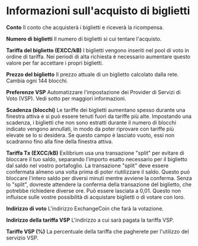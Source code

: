 # Informazioni sull'acquisto di biglietti

**Conto** Il conto che acquisterà i biglietti e riceverà la ricompensa.

**Numero di biglietti** Il numero di biglietti si cui tentare l'acquisto.

**Tariffa del biglietto (EXCC/kB)** I biglietti vengono inseriti nel pool di
voto in ordine di tariffa. Nei periodi di alta richiesta è necessario aumentare
questo valore per far accettare i propri biglietti.

**Prezzo del biglietto** Il prezzo attuale di un biglietto calcolato dalla
rete. Cambia ogni 144 blocchi.

**Preferenze VSP** Automatizzare l'impostazione dei Provider di Servizi di Voto
(VSP). Vedi sotto per maggiori informazioni.

**Scadenza (blocchi)** Le tariffe dei biglietti aumentano spesso durante una
finestra attiva e si può essere tenuti fuori da tariffe più alte. Impostando
una scadenza, i biglietti che non sono estratti durante il numero di blocchi
indicato vengono annullati, in modo da poter riprovare con tariffe più elevate
se lo si desidera. Se questo campo è lasciato vuoto, essi non scadranno fino
alla fine della finestra attiva.

**Tariffa Tx (EXCC/kB)** Exilibrium usa una transazione "split" per evitare di
bloccare il tuo saldo, separando l'importo esatto necessario per il biglietto
dal saldo nel vostro portafoglio. La transazione "split" deve essere confermata
almeno una volta prima di poter riutilizzare il saldo. Questo può bloccare
l'intero saldo per diversi minuti mentre avviene la conferma. Senza lo "split",
dovreste attendere la conferma della transazione del biglietto, che potrebbe
richiedere diverse ore. Può essere lasciata a 0,01. Questo non influisce sulle
vostre possibilità di acquistare biglietti o di votare con loro.

**Indirizzo di voto** L'indirizzo ExchangeCoin che farà la votazione.

**Indirizzo della tariffa VSP** L'indirizzo a cui sarà pagata la tariffa VSP.

**Tariffe VSP (%)** La percentuale della tariffa che pagherete per l'utilizzo
del servizio VSP.
